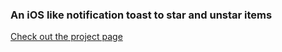 ### An iOS like notification toast to star and unstar items

[Check out the project page](http://safajirafa.github.com/jquery-star-notification/)